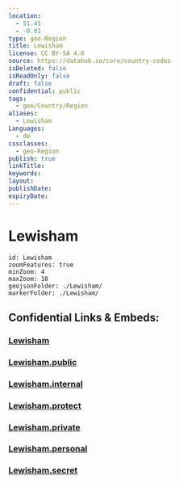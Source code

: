 ```yaml
---
location:
  - 51.45
  - -0.01
type: geo-Region
title: Lewisham
license: CC BY-SA 4.0
source: https://datahub.io/core/country-codes
isDeleted: false
isReadOnly: false
draft: false
confidential: public
tags:
  - geo/Country/Region
aliases:
  - Lewisham
Languages:
  - de
cssclasses:
  - geo-Region
publish: true
linkTitle:
keywords:
layout:
publishDate:
expiryDate:
---
```


# Lewisham

```leaflet
id: Lewisham
zoomFeatures: true 
minZoom: 4 
maxZoom: 18
geojsonFolder: ./Lewisham/
markerFolder: ./Lewisham/
```


## Confidential Links & Embeds: 

### [Lewisham](/_Standards/Earth/Continent/Europe/Europe~North/UK/England/Regions~England/London,Greater/cities~GreaterLondon/Lewisham.md) 

### [Lewisham.public](/_public/Earth/Continent/Europe/Europe~North/UK/England/Regions~England/London,Greater/cities~GreaterLondon/Lewisham.public.md) 

### [Lewisham.internal](/_internal/Earth/Continent/Europe/Europe~North/UK/England/Regions~England/London,Greater/cities~GreaterLondon/Lewisham.internal.md) 

### [Lewisham.protect](/_protect/Earth/Continent/Europe/Europe~North/UK/England/Regions~England/London,Greater/cities~GreaterLondon/Lewisham.protect.md) 

### [Lewisham.private](/_private/Earth/Continent/Europe/Europe~North/UK/England/Regions~England/London,Greater/cities~GreaterLondon/Lewisham.private.md) 

### [Lewisham.personal](/_personal/Earth/Continent/Europe/Europe~North/UK/England/Regions~England/London,Greater/cities~GreaterLondon/Lewisham.personal.md) 

### [Lewisham.secret](/_secret/Earth/Continent/Europe/Europe~North/UK/England/Regions~England/London,Greater/cities~GreaterLondon/Lewisham.secret.md)

